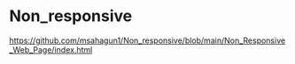 # Non_responsive
https://github.com/msahagun1/Non_responsive/blob/main/Non_Responsive_Web_Page/index.html
